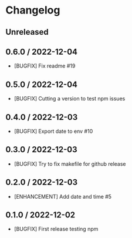 # Changelog

## Unreleased

## 0.6.0 / 2022-12-04

- [BUGFIX] Fix readme #19

## 0.5.0 / 2022-12-04

- [BUGFIX] Cutting a version to test npm issues

## 0.4.0 / 2022-12-03

- [BUGFIX] Export date to env #10

## 0.3.0 / 2022-12-03

- [BUGFIX] Try to fix makefile for github release

## 0.2.0 / 2022-12-03

- [ENHANCEMENT] Add date and time #5

## 0.1.0 / 2022-12-02

- [BUGFIX] First release testing npm
